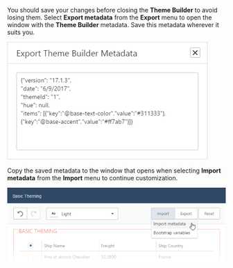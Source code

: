 You should save your changes before closing the **Theme Builder** to avoid losing them. Select **Export metadata** from the **Export** menu to open the window with the **Theme Builder** metadata. Save this metadata wherever it suits you.

![DevExtreme HTML5 JavaScript Theme Builder Export Metadata](/images/PhoneJS/ExportWindow.png)

Copy the saved metadata to the window that opens when selecting **Import metadata** from the **Import** menu to continue customization.

![DevExtreme HTML5 JavaScript Theme Builder Import Metadata](/images/PhoneJS/import_menu.png)
